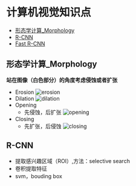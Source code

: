# 计算机视觉知识点

* [形态学计算_Morphology](#形态学计算_Morphology)
* [R-CNN](R-CNN)
* [Fast R-CNN]()

<span id="形态学计算_Morphology"></span>
## 形态学计算_Morphology
**站在图像（白色部分）的角度考虑侵蚀或者扩张**  
* Erosion
![erosion](https://i.ibb.co/2YRpPCL/erosion.png)
* Dilation
![dilation](https://i.ibb.co/Yp2jH6D/dilation.png)
* Opening
  * 先侵蚀，后扩张
  ![opening](https://i.ibb.co/xCsqPZY/opening.png)
* Closing
  * 先扩张，后侵蚀
  ![closing](https://i.ibb.co/SP7M4BZ/closing.png)
  
## R-CNN
* 提取感兴趣区域（ROI）,方法：selective search
* 卷积提取特征
* svm，bouding box
